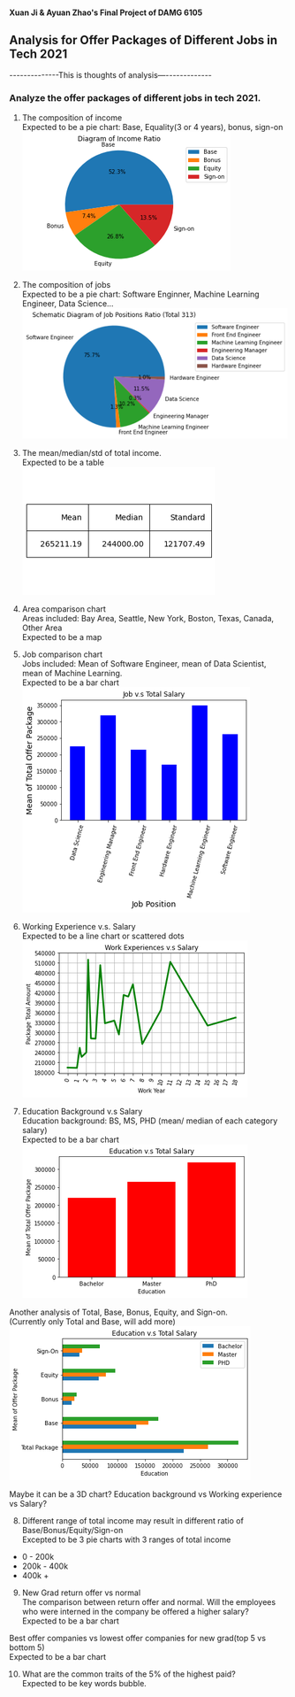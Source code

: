 #### Xuan Ji & Ayuan Zhao's Final Project of DAMG 6105

## Analysis for Offer Packages of Different Jobs in Tech 2021


--------------This is thoughts of analysis—-------------

### Analyze the offer packages of different jobs in tech 2021.

1.  The composition of income <br>
Expected to be a pie chart:  Base, Equality(3 or 4 years), bonus, sign-on <br>
![image](./figures/IncomeRatio.png)

2. The composition of jobs <br>
Expected to be a pie chart: Software Enginner, Machine Learning Engineer, Data Science...<br>
![image](./figures/JobRatio.png)


3. The mean/median/std of total income. <br>
Expected to be a table <br>
![image](./figures/MeanMedianStd.png)


4. Area comparison chart <br>
Areas included: Bay Area, Seattle, New York, Boston, Texas, Canada, Other Area <br>
Expected to be a map <br>


5. Job comparison chart <br>
Jobs included: Mean of Software Engineer, mean of Data Scientist, mean of Machine Learning. <br>
Expected to be a bar chart <br>
![image](./figures/JobSalary.png)


6. Working Experience v.s. Salary <br>
Expected to be a line chart or scattered dots<br>
![image](./figures/WorkSalary.png)


7. Education Background v.s Salary<br>
Education background: BS, MS, PHD  (mean/ median of each category salary) <br>
Expected to be a bar chart<br>
![image](./figures/EducationSalary1.png)

Another analysis of Total, Base, Bonus, Equity, and Sign-on. <br>
(Currently only Total and Base, will add more) <br>
![image](./figures/EducationSalary2.png)


Maybe it can be a 3D chart? Education background vs Working experience vs Salary? <br>


8. Different range of total income may result in different ratio of Base/Bonus/Equity/Sign-on <br>
Excepted to be 3 pie charts with 3 ranges of total income<br>
- 0 - 200k <br>
- 200k - 400k <br>
- 400k + <br>


9. New Grad  return offer vs normal <br>
The comparison between return offer and normal. Will the employees who were interned in the company be offered a higher salary? <br>
Expected to be a bar chart<br>


Best offer companies vs lowest offer companies for new grad(top 5 vs bottom 5) <br>
Expected to be a bar chart<br>


10. What are the common traits of the 5% of the highest paid? <br>
Expected to be key words bubble.<br>



